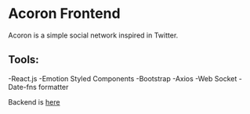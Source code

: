 # Acoron Frontend

Acoron is a simple social network inspired in Twitter.

## Tools:
-React.js
-Emotion Styled Components
-Bootstrap
-Axios
-Web Socket
-Date-fns formatter

Backend is [here](../Backend)

